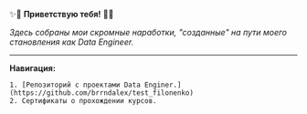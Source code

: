 ✨👋 **Приветствую тебя!**  👋✨

*Здесь собраны мои скромные наработки, "созданные" на пути моего становления как Data Engineer.*

__________________________________________________________________________________________________

**Навигация:**

    1. [Репозиторий с проектами Data Enginer.](https://github.com/brrndalex/test_filonenko) 
    2. Сертификаты о прохождении курсов.
    
<!--
**brrndalex/brrndalex** is a ✨ _special_ ✨ repository because its `README.md` (this file) appears on your GitHub profile.

Here are some ideas to get you started:

- 🔭 I’m currently working on ...
- 🌱 I’m currently learning ...
- 👯 I’m looking to collaborate on ...
- 🤔 I’m looking for help with ...
- 💬 Ask me about ...
- 📫 How to reach me: ...
- 😄 Pronouns: ...
- ⚡ Fun fact: ...
-->
